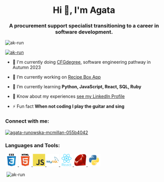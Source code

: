 <h1 align="center">Hi 👋, I'm Agata</h1>
<h3 align="center">A procurement support specialist transitioning to a career in software development.</h3>

<p align="left"> <img src="https://komarev.com/ghpvc/?username=ak-run&label=Profile%20views&color=0e75b6&style=flat" alt="ak-run" /> </p>

<p align="left"> <a href="https://github.com/ryo-ma/github-profile-trophy"><img src="https://github-profile-trophy.vercel.app/?username=ak-run" alt="ak-run" /></a> </p>

- 🔭 I'm currently doing [CFGdegree](https://codefirstgirls.com/courses/cfgdegree/), software engineering pathway in Autumn 2023

- 🔭 I’m currently working on [Recipe Box App](https://github.com/ak-run/diy-recipe-box)

- 🌱 I’m currently learning **Python, JavaScript, React, SQL, Ruby**

- 📄 Know about my experiences [see my LinkedIn Profile](https://www.linkedin.com/in/agata-r-055b4042/)

- ⚡ Fun fact **When not coding I play the guitar and sing**

<h3 align="left">Connect with me:</h3>
<p align="left">
<a href="https://www.linkedin.com/in/agata-r-055b4042/" target="blank"><img align="center" src="https://raw.githubusercontent.com/rahuldkjain/github-profile-readme-generator/master/src/images/icons/Social/linked-in-alt.svg" alt="agata-runowska-mcmillan-055b4042" height="30" width="40" /></a>
</p>

<h3 align="left">Languages and Tools:</h3>
<p align="left"> <a href="https://www.w3schools.com/css/" target="_blank" rel="noreferrer"> <img src="https://raw.githubusercontent.com/devicons/devicon/master/icons/css3/css3-original-wordmark.svg" alt="css3" width="40" height="40"/> </a> <a href="https://www.w3.org/html/" target="_blank" rel="noreferrer"> <img src="https://raw.githubusercontent.com/devicons/devicon/master/icons/html5/html5-original-wordmark.svg" alt="html5" width="40" height="40"/> </a> <a href="https://developer.mozilla.org/en-US/docs/Web/JavaScript" target="_blank" rel="noreferrer"> <img src="https://raw.githubusercontent.com/devicons/devicon/master/icons/javascript/javascript-original.svg" alt="javascript" width="40" height="40"/> </a> <a href="https://www.mysql.com/" target="_blank" rel="noreferrer"> <img src="https://raw.githubusercontent.com/devicons/devicon/master/icons/mysql/mysql-original-wordmark.svg" alt="mysql" width="40" height="40"/> </a> <a href="https://reactjs.org/" target="_blank" rel="noreferrer"> <img src="https://raw.githubusercontent.com/devicons/devicon/master/icons/react/react-original-wordmark.svg" alt="react" width="40" height="40"/> </a> <a href="https://www.ruby-lang.org/en/" target="_blank" rel="noreferrer"> <img src="https://raw.githubusercontent.com/devicons/devicon/master/icons/ruby/ruby-original.svg" alt="ruby" width="40" height="40"/> </a> 
<a href="https://www.python.org" target="_blank" rel="noreferrer"> <img src="https://raw.githubusercontent.com/devicons/devicon/master/icons/python/python-original.svg" alt="python" width="40" height="40"/> </a> </p>

<p>&nbsp;<img align="center" src="https://github-readme-stats.vercel.app/api?username=ak-run&show_icons=true&locale=en" alt="ak-run" /></p>
